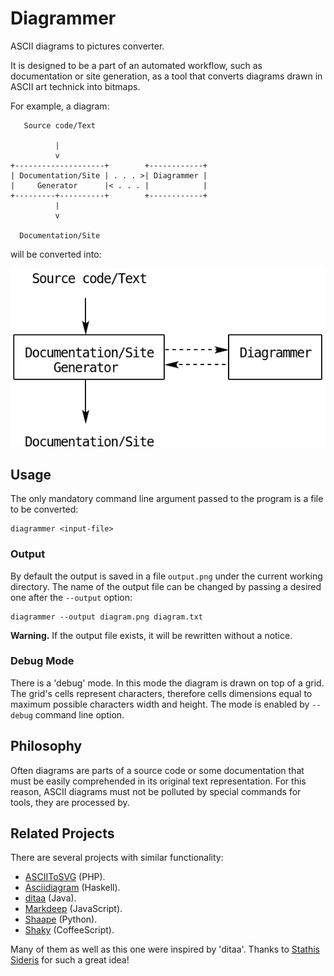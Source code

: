 Diagrammer
==========
ASCII diagrams to pictures converter.

It is designed to be a part of an automated workflow, such as
documentation or site generation, as a tool that converts diagrams
drawn in ASCII art technick into bitmaps.

For example, a diagram:
```
   Source code/Text

          |
          v
+--------------------+        +------------+
| Documentation/Site | . . . >| Diagrammer |
|     Generator      |< . . . |            |
+---------+----------+        +------------+
          |
          v

  Documentation/Site
```
will be converted into:

![](doc/workflow.png)


Usage
-----
The only mandatory command line argument passed to the program is a
file to be converted:
```
diagrammer <input-file>
```


### Output
By default the output is saved in a file `output.png` under the
current working directory. The name of the output file can be changed
by passing a desired one after the `--output` option:
```
diagrammer --output diagram.png diagram.txt
```

**Warning.** If the output file exists, it will be rewritten without a
notice.


### Debug Mode
There is a 'debug' mode. In this mode the diagram is drawn on top of a
grid. The grid's cells represent characters, therefore cells
dimensions equal to maximum possible characters width and height. The
mode is enabled by `--debug` command line option.


Philosophy
----------
Often diagrams are parts of a source code or some documentation that
must be easily comprehended in its original text representation. For
this reason, ASCII diagrams must not be polluted by special commands
for tools, they are processed by.


Related Projects
----------------
There are several projects with similar functionality:
- [ASCIIToSVG][] (PHP).
- [Asciidiagram][] (Haskell).
- [ditaa][] (Java).
- [Markdeep][] (JavaScript).
- [Shaape][] (Python).
- [Shaky][] (CoffeeScript).

Many of them as well as this one were inspired by 'ditaa'. Thanks to
[Stathis Sideris] for such a great idea!


[ASCIIToSVG]:      https://github.com/dhobsd/asciitosvg
[Asciidiagram]:    https://github.com/Twinside/asciidiagram
[Markdeep]:        https://casual-effects.com/markdeep
[Shaape]:          https://github.com/christiangoltz/shaape
[Shaky]:           https://github.com/dbushong/shaky
[Stathis Sideris]: https://github.com/stathissideris
[ditaa]:           https://github.com/stathissideris/ditaa
